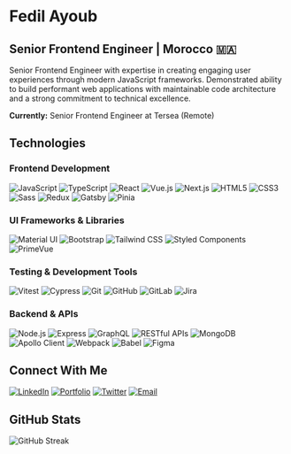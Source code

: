 # Fedil Ayoub

## Senior Frontend Engineer | Morocco 🇲🇦

Senior Frontend Engineer with expertise in creating engaging user experiences through modern JavaScript frameworks. Demonstrated ability to build performant web applications with maintainable code architecture and a strong commitment to technical excellence.

**Currently:** Senior Frontend Engineer at Tersea (Remote)

## Technologies

### Frontend Development
![JavaScript](https://img.shields.io/badge/-JavaScript-F7DF1E?style=flat-square&logo=javascript&logoColor=black)
![TypeScript](https://img.shields.io/badge/-TypeScript-3178C6?style=flat-square&logo=typescript&logoColor=white)
![React](https://img.shields.io/badge/-React-61DAFB?style=flat-square&logo=react&logoColor=black)
![Vue.js](https://img.shields.io/badge/-Vue.js-4FC08D?style=flat-square&logo=vue.js&logoColor=white)
![Next.js](https://img.shields.io/badge/-Next.js-000000?style=flat-square&logo=next.js&logoColor=white)
![HTML5](https://img.shields.io/badge/-HTML5-E34F26?style=flat-square&logo=html5&logoColor=white)
![CSS3](https://img.shields.io/badge/-CSS3-1572B6?style=flat-square&logo=css3&logoColor=white)
![Sass](https://img.shields.io/badge/-Sass-CC6699?style=flat-square&logo=sass&logoColor=white)
![Redux](https://img.shields.io/badge/-Redux-764ABC?style=flat-square&logo=redux&logoColor=white)
![Gatsby](https://img.shields.io/badge/-Gatsby-663399?style=flat-square&logo=gatsby&logoColor=white)
![Pinia](https://img.shields.io/badge/-Pinia-35495E?style=flat-square&logo=vue.js&logoColor=white)

### UI Frameworks & Libraries
![Material UI](https://img.shields.io/badge/-Material_UI-0081CB?style=flat-square&logo=material-ui&logoColor=white)
![Bootstrap](https://img.shields.io/badge/-Bootstrap-7952B3?style=flat-square&logo=bootstrap&logoColor=white)
![Tailwind CSS](https://img.shields.io/badge/-Tailwind_CSS-38B2AC?style=flat-square&logo=tailwind-css&logoColor=white)
![Styled Components](https://img.shields.io/badge/-Styled_Components-DB7093?style=flat-square&logo=styled-components&logoColor=white)
![PrimeVue](https://img.shields.io/badge/-PrimeVue-4FC08D?style=flat-square&logo=vue.js&logoColor=white)

### Testing & Development Tools
![Vitest](https://img.shields.io/badge/-Vitest-729B1B?style=flat-square&logo=vitest&logoColor=white)
![Cypress](https://img.shields.io/badge/-Cypress-17202C?style=flat-square&logo=cypress&logoColor=white)
![Git](https://img.shields.io/badge/-Git-F05032?style=flat-square&logo=git&logoColor=white)
![GitHub](https://img.shields.io/badge/-GitHub-181717?style=flat-square&logo=github&logoColor=white)
![GitLab](https://img.shields.io/badge/-GitLab-FCA121?style=flat-square&logo=gitlab&logoColor=white)
![Jira](https://img.shields.io/badge/-Jira-0052CC?style=flat-square&logo=jira&logoColor=white)

### Backend & APIs
![Node.js](https://img.shields.io/badge/-Node.js-339933?style=flat-square&logo=node.js&logoColor=white)
![Express](https://img.shields.io/badge/-Express-000000?style=flat-square&logo=express&logoColor=white)
![GraphQL](https://img.shields.io/badge/-GraphQL-E10098?style=flat-square&logo=graphql&logoColor=white)
![RESTful APIs](https://img.shields.io/badge/-RESTful_APIs-FF6C37?style=flat-square&logo=postman&logoColor=white)
![MongoDB](https://img.shields.io/badge/-MongoDB-47A248?style=flat-square&logo=mongodb&logoColor=white)
![Apollo Client](https://img.shields.io/badge/-Apollo_Client-311C87?style=flat-square&logo=apollo-graphql&logoColor=white)
![Webpack](https://img.shields.io/badge/-Webpack-8DD6F9?style=flat-square&logo=webpack&logoColor=black)
![Babel](https://img.shields.io/badge/-Babel-F9DC3E?style=flat-square&logo=babel&logoColor=black)
![Figma](https://img.shields.io/badge/-Figma-F24E1E?style=flat-square&logo=figma&logoColor=white)

## Connect With Me

[![LinkedIn](https://img.shields.io/badge/-LinkedIn-0A66C2?style=for-the-badge&logo=linkedin&logoColor=white)](https://www.linkedin.com/in/ayoub-fedil/)
[![Portfolio](https://img.shields.io/badge/-Portfolio-000000?style=for-the-badge&logo=react&logoColor=white)](https://fedilayoub.com)
[![Twitter](https://img.shields.io/badge/-Twitter-1DA1F2?style=for-the-badge&logo=twitter&logoColor=white)](https://www.twitter.com/fedil_ayoub)
[![Email](https://img.shields.io/badge/-Email-EA4335?style=for-the-badge&logo=gmail&logoColor=white)](mailto:fedilayoub2016@gmail.com)
## GitHub Stats

![GitHub Streak](https://github-readme-streak-stats.herokuapp.com/?user=fedilayoub&theme=tokyonight&hide_border=true)


